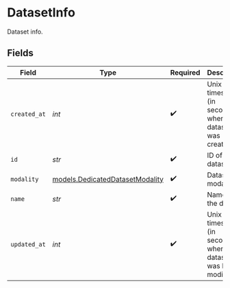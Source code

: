 # DatasetInfo

Dataset info.


## Fields

| Field                                                                    | Type                                                                     | Required                                                                 | Description                                                              |
| ------------------------------------------------------------------------ | ------------------------------------------------------------------------ | ------------------------------------------------------------------------ | ------------------------------------------------------------------------ |
| `created_at`                                                             | *int*                                                                    | :heavy_check_mark:                                                       | Unix timestamp (in seconds) of when the dataset was created.             |
| `id`                                                                     | *str*                                                                    | :heavy_check_mark:                                                       | ID of the dataset.                                                       |
| `modality`                                                               | [models.DedicatedDatasetModality](../models/dedicateddatasetmodality.md) | :heavy_check_mark:                                                       | Dataset modality.                                                        |
| `name`                                                                   | *str*                                                                    | :heavy_check_mark:                                                       | Name of the dataset.                                                     |
| `updated_at`                                                             | *int*                                                                    | :heavy_check_mark:                                                       | Unix timestamp (in seconds) of when the dataset was last modified.       |